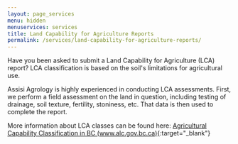 ```yaml
---
layout: page_services
menu: hidden
menuservices: services
title: Land Capability for Agriculture Reports
permalink: /services/land-capability-for-agriculture-reports/
---
```


Have you been asked to submit a Land Capability for Agriculture (LCA) report? LCA classification is based on the soil's limitations for agricultural use. 

Assisi Agrology is highly experienced in conducting LCA assessments. First, we perform a field assessment on the land in question, including testing of drainage, soil texture, fertility, stoniness, etc. That data is then used to complete the report.

More information about LCA classes can be found here: [Agricultural Capability Classification in BC (www.alc.gov.bc.ca)](https://www.alc.gov.bc.ca/assets/alc/assets/library/agricultural-capability/agriculture_capability_classification_in_bc_2013.pdf){:target="_blank"}

